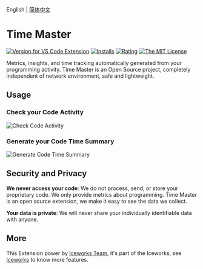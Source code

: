 English | [简体中文](https://github.com/ice-lab/iceworks/blob/master/extensions/iceworks-time-master/README.zh-CN.md)

# Time Master

[![Version for VS Code Extension](https://vsmarketplacebadge.apphb.com/version-short/iceworks-team.iceworks-time-master.svg?logo=visual-studio-code)](https://marketplace.visualstudio.com/items?itemName=iceworks-team.iceworks-time-master)
[![Installs](https://vsmarketplacebadge.apphb.com/installs-short/iceworks-team.iceworks-time-master.svg)](https://marketplace.visualstudio.com/items?itemName=iceworks-team.iceworks-time-master)
[![Rating](https://vsmarketplacebadge.apphb.com/rating-short/iceworks-team.iceworks-time-master.svg)](https://marketplace.visualstudio.com/items?itemName=iceworks-team.iceworks-time-master)
[![The MIT License](https://img.shields.io/badge/license-MIT-blue.svg)](http://opensource.org/licenses/MIT)

Metrics, insights, and time tracking automatically generated from your programming activity. Time Master is an Open Source project, completely independent of network environment, safe and lightweight.

## Usage

### Check your Code Activity

![Check Code Activity](https://img.alicdn.com/tfs/TB1fbiz1UY1gK0jSZFMXXaWcVXa-1048-915.png)

### Generate your Code Time Summary

![Generate Code Time Summary](https://img.alicdn.com/tfs/TB1AOKRmJTfau8jSZFwXXX1mVXa-1117-817.png)

## Security and Privacy

**We never access your code**: We do not process, send, or store your proprietary code. We only provide metrics about programming. Time Master is an open source extension, we make it easy to see the data we collect.

**Your data is private**: We will never share your individually identifiable data with anyone.

## More

This Extension power by [Iceworks Team](https://marketplace.visualstudio.com/publishers/iceworks-team), it's part of the Iceworks, see [Iceworks](https://marketplace.visualstudio.com/items?itemName=iceworks-team.iceworks) to know more features.
